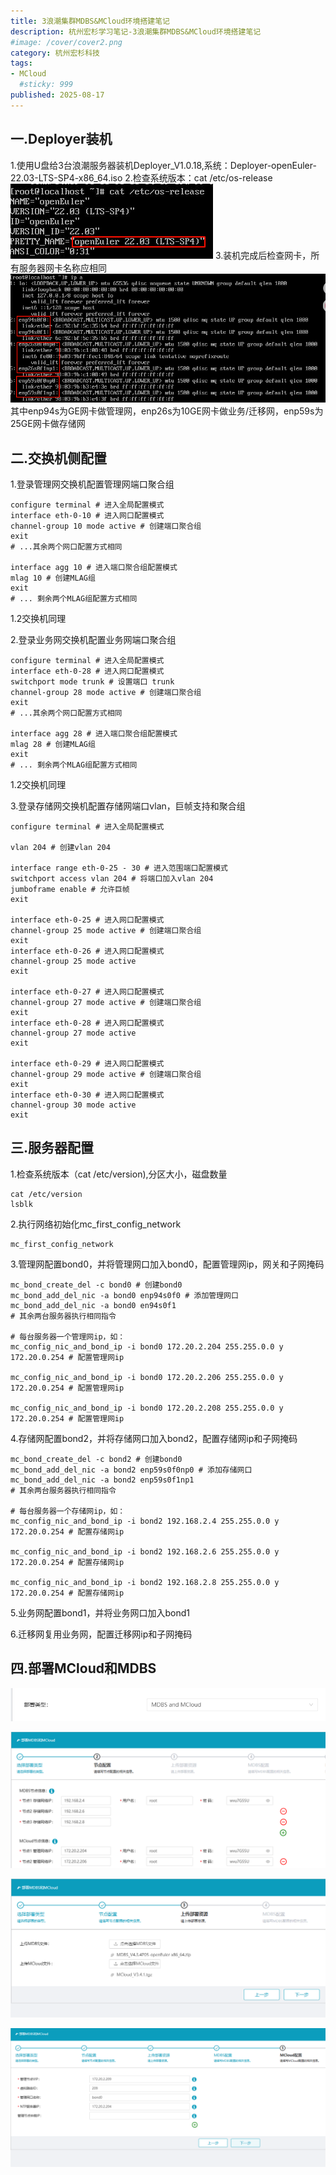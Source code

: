 ```yaml
---
title: 3浪潮集群MDBS&MCloud环境搭建笔记
description: 杭州宏杉学习笔记-3浪潮集群MDBS&MCloud环境搭建笔记
#image: /cover/cover2.png
category: 杭州宏杉科技
tags:
- MCloud
  #sticky: 999
published: 2025-08-17
---
```


## 一.Deployer装机
1.使用U盘给3台浪潮服务器装机Deployer_V1.0.18,系统：Deployer-openEuler-22.03-LTS-SP4-x86_64.iso
2.检查系统版本：cat /etc/os-release
![img.png](img.png)
3.装机完成后检查网卡，所有服务器网卡名称应相同
![img_1.png](img_1.png)
其中enp94s为GE网卡做管理网，enp26s为10GE网卡做业务/迁移网，enp59s为25GE网卡做存储网

## 二.交换机侧配置

1.登录管理网交换机配置管理网端口聚合组
```shell
configure terminal # 进入全局配置模式
interface eth-0-10 # 进入网口配置模式
channel-group 10 mode active # 创建端口聚合组
exit
# ...其余两个网口配置方式相同

interface agg 10 # 进入端口聚合组配置模式
mlag 10 # 创建MLAG组
exit
# ... 剩余两个MLAG组配置方式相同
```
1.2交换机同理

2.登录业务网交换机配置业务网端口聚合组
```shell
configure terminal # 进入全局配置模式
interface eth-0-28 # 进入网口配置模式
switchport mode trunk # 设置端口 trunk
channel-group 28 mode active # 创建端口聚合组
exit
# ...其余两个网口配置方式相同

interface agg 28 # 进入端口聚合组配置模式
mlag 28 # 创建MLAG组
exit
# ... 剩余两个MLAG组配置方式相同
```
1.2交换机同理

3.登录存储网交换机配置存储网端口vlan，巨帧支持和聚合组
```shell
configure terminal # 进入全局配置模式

vlan 204 # 创建vlan 204

interface range eth-0-25 - 30 # 进入范围端口配置模式
switchport access vlan 204 # 将端口加入vlan 204
jumboframe enable # 允许巨帧
exit

interface eth-0-25 # 进入网口配置模式
channel-group 25 mode active # 创建端口聚合组
exit
interface eth-0-26 # 进入网口配置模式
channel-group 25 mode active
exit

interface eth-0-27 # 进入网口配置模式
channel-group 27 mode active # 创建端口聚合组
exit
interface eth-0-28 # 进入网口配置模式
channel-group 27 mode active
exit

interface eth-0-29 # 进入网口配置模式
channel-group 29 mode active # 创建端口聚合组
exit
interface eth-0-30 # 进入网口配置模式
channel-group 30 mode active
exit
```

## 三.服务器配置

1.检查系统版本（cat /etc/version),分区大小，磁盘数量
```shell
cat /etc/version
lsblk
```

2.执行网络初始化mc_first_config_network
```shell
mc_first_config_network
```

3.管理网配置bond0，并将管理网口加入bond0，配置管理网ip，网关和子网掩码
```shell
mc_bond_create_del -c bond0 # 创建bond0
mc_bond_add_del_nic -a bond0 enp94s0f0 # 添加管理网口
mc_bond_add_del_nic -a bond0 en94s0f1
# 其余两台服务器执行相同指令

# 每台服务器一个管理网ip，如：
mc_config_nic_and_bond_ip -i bond0 172.20.2.204 255.255.0.0 y 172.20.0.254 # 配置管理网ip

mc_config_nic_and_bond_ip -i bond0 172.20.2.206 255.255.0.0 y 172.20.0.254 # 配置管理网ip

mc_config_nic_and_bond_ip -i bond0 172.20.2.208 255.255.0.0 y 172.20.0.254 # 配置管理网ip
```


4.存储网配置bond2，并将存储网口加入bond2，配置存储网ip和子网掩码
```shell
mc_bond_create_del -c bond2 # 创建bond0
mc_bond_add_del_nic -a bond2 enp59s0f0np0 # 添加存储网口
mc_bond_add_del_nic -a bond2 enp59s0f1np1
# 其余两台服务器执行相同指令

# 每台服务器一个存储网ip，如：
mc_config_nic_and_bond_ip -i bond2 192.168.2.4 255.255.0.0 y 172.20.0.254 # 配置存储网ip

mc_config_nic_and_bond_ip -i bond2 192.168.2.6 255.255.0.0 y 172.20.0.254 # 配置存储网ip

mc_config_nic_and_bond_ip -i bond2 192.168.2.8 255.255.0.0 y 172.20.0.254 # 配置存储网ip
```

5.业务网配置bond1，并将业务网口加入bond1

6.迁移网复用业务网，配置迁移网ip和子网掩码


## 四.部署MCloud和MDBS

![img_2.png](img_2.png)

![img_3.png](img_3.png)

![img_4.png](img_4.png)

![img_5.png](img_5.png)
